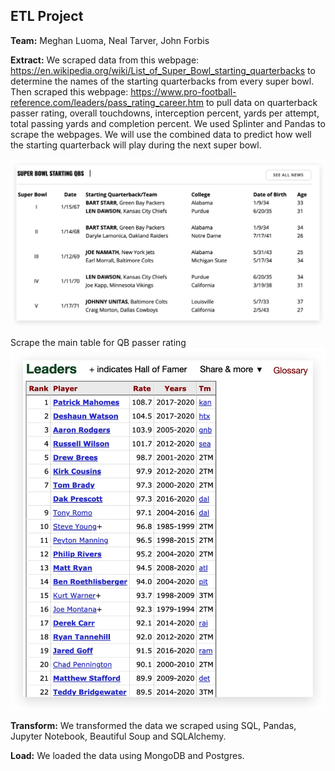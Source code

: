 ## ETL Project

**Team:** Meghan Luoma, Neal Tarver, John Forbis

**Extract:**
We scraped data from this webpage: https://en.wikipedia.org/wiki/List_of_Super_Bowl_starting_quarterbacks to determine the names of the starting quarterbacks from every super bowl. Then scraped this webpage: https://www.pro-football-reference.com/leaders/pass_rating_career.htm to pull data on quarterback passer rating, overall touchdowns, interception percent, yards per attempt, total passing yards and completion percent. We used Splinter and Pandas to scrape the webpages. We will use the combined data to predict how well the starting quarterback will play during the next super bowl. 

![SB-QB-Table](readme_imgs/sb_qb_table.jpg)


Scrape the main table for QB passer rating
![Table](readme_imgs/data_table_to_scrape.jpg)


**Transform:**
We transformed the data we scraped using SQL, Pandas, Jupyter Notebook, Beautiful Soup and SQLAlchemy. 

**Load:**
We loaded the data using MongoDB and Postgres.


